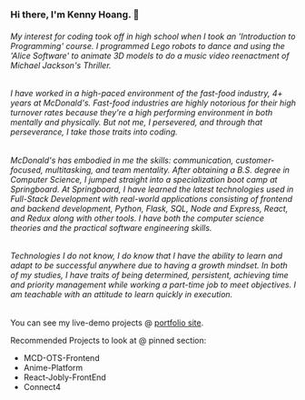 ### <bold>Hi there, I'm Kenny Hoang.</bold> 👋

###### My interest for coding took off in high school when I took an 'Introduction to Programming' course. I programmed Lego robots to dance and using the 'Alice Software' to animate 3D models to do a music video reenactment of Michael Jackson's Thriller.

###### I have worked in a high-paced environment of the fast-food industry, 4+ years at McDonald's. Fast-food industries are highly notorious for their high turnover rates because they're a high performing environment in both mentally and physically. But not me, I persevered, and through that perseverance, I take those traits into coding.

###### McDonald's has embodied in me the skills: communication, customer-focused, multitasking, and team mentality. After obtaining a B.S. degree in Computer Science, I jumped straight into a specialization boot camp at Springboard. At Springboard, I have learned the latest technologies used in Full-Stack Development with real-world applications consisting of frontend and backend development, Python, Flask, SQL, Node and Express, React, and Redux along with other tools. I have both the computer science theories and the practical software engineering skills.

###### Technologies I do not know, I do know that I have the ability to learn and adapt to be successful anywhere due to having a growth mindset. In both of my studies, I have traits of being determined, persistent, achieving time and priority management while working a part-time job to meet objectives. I am teachable with an attitude to learn quickly in execution. </code>

You can see my live-demo projects @ [portfolio site](https://kennyhoang-cs.github.io/Portfolio-Website/).

Recommended Projects to look at @ pinned section:
<ul>
  <li>MCD-OTS-Frontend</li>
  <li>Anime-Platform</li>
  <li>React-Jobly-FrontEnd</li>
  <li>Connect4</li>
</ul>

<!--
**KennyHoang-CS/KennyHoang-CS** is a ✨ _special_ ✨ repository because its `README.md` (this file) appears on your GitHub profile.

Here are some ideas to get you started:

- 🔭 I’m currently working on ...
- 🌱 I’m currently learning ...
- 👯 I’m looking to collaborate on ...
- 🤔 I’m looking for help with ...
- 💬 Ask me about ...
- 📫 How to reach me: ...
- 😄 Pronouns: ...
- ⚡ Fun fact: ...
-->
